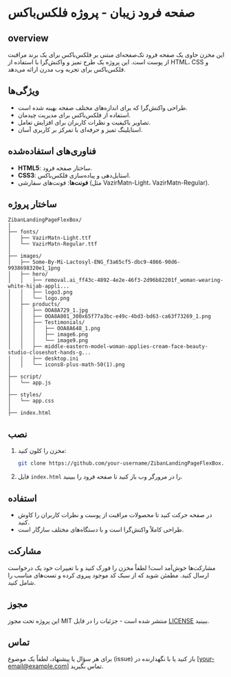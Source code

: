 # صفحه فرود زيبان - پروژه فلکس‌باکس

## overview
این مخزن حاوی یک صفحه فرود تک‌صفحه‌ای مبتنی بر فلکس‌باکس برای یک برند مراقبت از پوست است. این پروژه یک طرح تمیز و واکنش‌گرا با استفاده از HTML، CSS و فلکس‌باکس برای تجربه وب مدرن ارائه می‌دهد.

## ویژگی‌ها
- طراحی واکنش‌گرا که برای اندازه‌های مختلف صفحه بهینه شده است.
- استفاده از فلکس‌باکس برای مدیریت چیدمان.
- تصاویر باکیفیت و نظرات کاربران برای افزایش تعامل.
- استایلینگ تمیز و حرفه‌ای با تمرکز بر کاربری آسان.

## فناوری‌های استفاده‌شده
- **HTML5**: ساختار صفحه فرود.
- **CSS3**: استایل‌دهی و پیاده‌سازی فلکس‌باکس.
- **فونت‌ها**: فونت‌های سفارشی (مثل VazirMatn-Light، VazirMatn-Regular).

## ساختار پروژه
```
ZibanLandingPageFlexBox/
│
├── fonts/
│   ├── VazirMatn-Light.ttf
│   └── VazirMatn-Regular.ttf
│
├── images/
│   ├── Some-By-Mi-Lactosyl-ENG_f3a65cf5-dbc9-4866-90d6-9938698320e1_1png
│   ├── hero/
│   │   ├── removal.ai_ff43c-4892-4e2e-46f3-2d96b82201f_woman-wearing-white-hijab-appli...
│   │   ├── logo3.png
│   │   └── logo.png
│   ├── products/
│   │   ├── OOA8A729_1.jpg
│   │   ├── OOA8A801_300x65f77a3bc-e49c-4bd3-bd63-ca63f73269_1.png
│   │   ├── Testimonials/
│   │   │   ├── OOA8A648_1.png
│   │   │   ├── image6.png
│   │   │   └── image9.png
│   │   ├── middle-eastern-model-woman-applies-cream-face-beauty-studio-closeshot-hands-g...
│   │   ├── desktop.ini
│   │   └── icons8-plus-math-50(1).png
│
├── script/
│   └── app.js
│
├── styles/
│   └── app.css
│
├── index.html
```

## نصب
1. مخزن را کلون کنید:
   ```bash
   git clone https://github.com/your-username/ZibanLandingPageFlexBox.git
   ```
2. فایل `index.html` را در مرورگر وب باز کنید تا صفحه فرود را ببینید.

## استفاده
- در صفحه حرکت کنید تا محصولات مراقبت از پوست و نظرات کاربران را کاوش کنید.
- طراحی کاملاً واکنش‌گرا است و با دستگاه‌های مختلف سازگار است.

## مشارکت
مشارکت‌ها خوش‌آمد است! لطفاً مخزن را فورک کنید و با تغییرات خود یک درخواست ارسال کنید. مطمئن شوید که از سبک کد موجود پیروی کرده و تست‌های مناسب را شامل کنید.

## مجوز
این پروژه تحت مجوز MIT منتشر شده است - جزئیات را در فایل [LICENSE](LICENSE) ببینید.

## تماس
برای هر سؤال یا پیشنهاد، لطفاً یک موضوع (issue) باز کنید یا با نگهدارنده در [your-email@example.com] تماس بگیرید.
